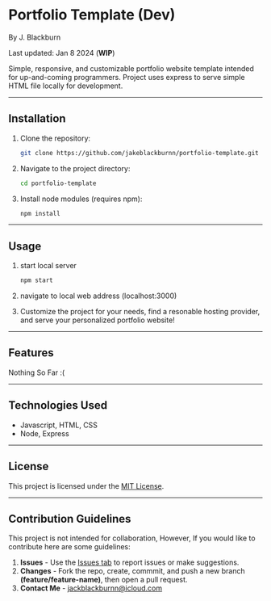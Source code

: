 # Portfolio Template (Dev)

By J. Blackburn 

Last updated: Jan 8 2024 (**WIP**)

Simple, responsive, and customizable portfolio website template intended for up-and-coming programmers. Project uses express to serve simple HTML file locally for development.

---

## Installation

1. Clone the repository:
   ```bash
   git clone https://github.com/jakeblackburnn/portfolio-template.git
   ```
2. Navigate to the project directory:
   ```bash
   cd portfolio-template
   ```
3. Install node modules (requires npm):
    ```bash
    npm install
    ```

---

## Usage

1. start local server
    ```bash
    npm start
    ```
2. navigate to local web address (localhost:3000)

3. Customize the project for your needs, find a resonable hosting provider, and serve your personalized portfolio website!

---

## Features

Nothing So Far :(

---

## Technologies Used

* Javascript, HTML, CSS
* Node, Express

---

## License

This project is licensed under the [MIT License](LICENSE).

---

## Contribution Guidelines

This project is not intended for collaboration, However, If you would like to contribute here are some guidelines:

1. **Issues** - Use the [Issues tab](https://github.com/jakeblackburnn/portfolio-template/issues) to report issues or make suggestions.
2. **Changes** - Fork the repo, create, commmit, and push a new branch **(feature/feature-name)**, then open a pull request. 
3. **Contact Me** - jackblackburnn@icloud.com




